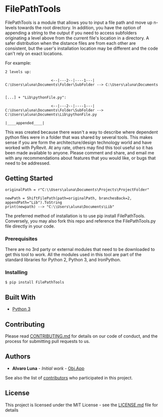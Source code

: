 # FilePathTools
FilePathTools is a module that allows you to input a file path and move up n-levels towards the root directory. In addition, you have the option of appending a string to the output if you need to access subfolders originating a level above from the current file's location in a directory. A safer distribution when the distance files are from each other are consistent, but the user's installation location may be different and the code can't rely on exact locations.

For example:

    2 levels up:
    
                         <--|---2--|----1---|
    C:\Users\aluna\Documents\Folder\SubFolder --> C:\Users\aluna\Documents
    
    
    [...] + "Lib\pythonFile.py":
    
                         <--|---2--|----1---|
    C:\Users\aluna\Documents\Folder\SubFolder --> C:\Users\aluna\Documents\Lib\pythonFile.py
                                                                          |____appended____|

This was created because there wasn't a way to describe where dependent python files were in a folder that was shared by several tools. This makes sense if you are form the architecture/design technology world and have worked with PyRevit. At any rate, others may find this tool useful so it has been made available to anyone. Please comment and share, and email me with any recommendations about features that you would like, or bugs that need to be addressed.

## Getting Started

```
originalPath = r"C:\\Users\aluna\Documents\Projects\ProjectFolder"

newPath = ShiftFilePath(path=originalPath, branchesBack=2, appendPath="Lib").ToString
print(newpath) --> "C:\\Users\aluna\Documents\Lib"
```

The preferred method of installation is to use pip install FilePathTools. Conversely, you may also fork this repo and reference the FilePathTools.py file directly in your code.

### Prerequisites

There are no 3rd party or external modules that need to be downloaded to get this tool to work. All the modules used in this tool are part of the standard libraries for Python 2, Python 3, and IronPython.

### Installing

```
$ pip install FilePathTools
```

## Built With

* [Python 3](https://www.python.org/)

## Contributing

Please read [CONTRIBUTING.md](https://gist.github.com/PurpleBooth/b24679402957c63ec426) for details on our code of conduct, and the process for submitting pull requests to us.

## Authors

* **Alvaro Luna** - *Initial work* - [Obj.App](https://objectiveapplications.com/)

See also the list of [contributors](https://github.com/your/project/contributors) who participated in this project.

## License

This project is licensed under the MIT License - see the [LICENSE.md](LICENSE.md) file for details